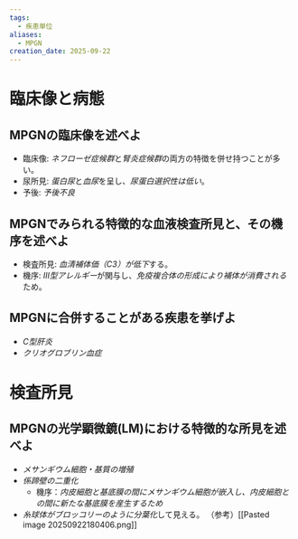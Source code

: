 ```yaml
---
tags:
  - 疾患単位
aliases:
  - MPGN
creation_date: 2025-09-22
---
```

# 臨床像と病態

## MPGNの臨床像を述べよ
- 臨床像: *ネフローゼ症候群*と*腎炎症候群*の両方の特徴を併せ持つことが多い。
- 尿所見: *蛋白尿*と*血尿*を呈し、*尿蛋白選択性は低い*。
- 予後: *予後不良*

## MPGNでみられる特徴的な血液検査所見と、その機序を述べよ
- 検査所見: *血清補体価（C3）が低下*する。
- 機序: *III型アレルギー*が関与し、*免疫複合体の形成により補体が消費される*ため。

## MPGNに合併することがある疾患を挙げよ
- *C型肝炎*
- *クリオグロブリン血症*

# 検査所見

## MPGNの光学顕微鏡(LM)における特徴的な所見を述べよ
- *メサンギウム細胞・基質の増殖*
- *係蹄壁の二重化*
	- 機序：*内皮細胞と基底膜の間にメサンギウム細胞が嵌入し、内皮細胞との間に新たな基底膜を産生するため*
- *糸球体がブロッコリーのように分葉化*して見える。
（参考）[[Pasted image 20250922180406.png]]